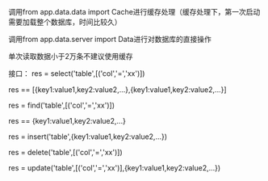 调用from app.data.data import Cache进行缓存处理（缓存处理下，第一次启动需要加载整个数据库，时间比较久）


调用from app.data.server import Data进行对数据库的直接操作

单次读取数据小于2万条不建议使用缓存

接口：
res = select('table',[('col','=','xx')])

res == [{key1:value1,key2:value2,...},{key1:value1,key2:value2,...}]


res = find('table',[('col','=','xx')])

res == {key1:value1,key2:value2,...}


res = insert('table',{key1:value1,key2:value2,...})

res = delete('table',[('col','=','xx')])

res = update('table',[('col','=','xx')],{key1:value1,key2:value2,...})



